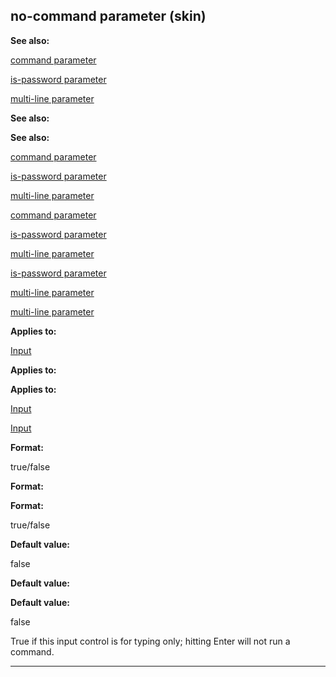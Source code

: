 

 no-command parameter (skin)
-----------------------------




**See also:** 


[command parameter](#/{skin}/param/command) 

[is-password parameter](#/{skin}/param/is-password) 

[multi-line parameter](#/{skin}/param/multi-line) 





**See also:** 

**See also:**

[command parameter](#/{skin}/param/command) 

[is-password parameter](#/{skin}/param/is-password) 

[multi-line parameter](#/{skin}/param/multi-line) 



[command parameter](#/{skin}/param/command)

[is-password parameter](#/{skin}/param/is-password) 

[multi-line parameter](#/{skin}/param/multi-line) 


[is-password parameter](#/{skin}/param/is-password)

[multi-line parameter](#/{skin}/param/multi-line) 

[multi-line parameter](#/{skin}/param/multi-line)


**Applies to:** 


[Input](#/{skin}/control/input) 



**Applies to:** 

**Applies to:**

[Input](#/{skin}/control/input) 

[Input](#/{skin}/control/input)


**Format:** 


 true/false
 


**Format:** 

**Format:**

 true/false



**Default value:** 


 false
 


**Default value:** 

**Default value:**

 false


 True if this input control is for typing only; hitting Enter will not run a command.





---


